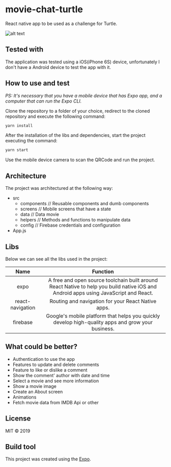 # movie-chat-turtle

React native app to be used as a challenge for Turtle.

![alt text](https://github.com/tavioalves/movie-chat-turtle/blob/master/images/movie-chat.jpeg)

## Tested with

The application was tested using a iOS(iPhone 6S) device, unfortunately I don't have a Android device to test the app with it.

## How to use and test

_PS: It's necessary that you have a mobile device that has Expo app, and a computer that can run the Expo CLI._

Clone the repository to a folder of your choice, redirect to the cloned repository and execute the following command:

```javascript
yarn install
```

After the installation of the libs and dependencies, start the project executing the command:

```javascript
yarn start
```

Use the mobile device camera to scan the QRCode and run the project.

## Architecture

The project was architectured at the following way:

- src
  - components // Reusable components and dumb components
  - screens // Mobile screens that have a state
  - data // Data movie
  - helpers // Methods and functions to manipulate data
  - config // Firebase credentials and configuration
- App.js

## Libs

Below we can see all the libs used in the project:

|       Name       |                                                               Function                                                               |
| :--------------: | :----------------------------------------------------------------------------------------------------------------------------------: |
|       expo       | A free and open source toolchain built around React Native to help you build native iOS and Android apps using JavaScript and React. |
| react-navigation |                                          Routing and navigation for your React Native apps.                                          |
|     firebase     |                  Google's mobile platform that helps you quickly develop high-quality apps and grow your business.                   |

## What could be better?

- Authentication to use the app
- Features to update and delete comments
- Feature to like or dislike a comment
- Show the comment' author with date and time
- Select a movie and see more information
- Show a movie image
- Create an About screen
- Animations
- Fetch movie data from IMDB Api or other

## License

MIT © 2019

## Build tool

This project was created using the [Expo](https://expo.io/).
